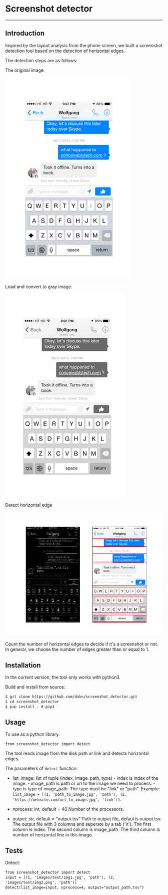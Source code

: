 # Screenshot detector
---
## Introduction
Inspired by the layout analysis from the phone screen, we built a screenshot detection tool based on the detection of horizontal edges.

The detection steps are as follows:

The original image.

![original image](images/original.png)

Load and convert to gray image.

![gray scale image](images/grayscale.png)

Detect horizontal edge

![horizontal edge detection](images/horizontal_edge_detection.png)

Count the number of horizontal edges to decide if it's a screenshot or not. In general, we choose the number of edges greater than or equal to 1.

## Installation
In the current version, the tool only works with python3.

Build and install from source:
```
$ git clone https://github.com/dukn/screenshot_detector.git
$ cd screenshot_detector
$ pip install . # pip3
```
## Usage
To use as a python library:
```
from screenshot_detector import detect
```

The tool reads image from the disk path or link and detects horizontal edges.

The parameters of `detect` function:
  + list_image: list of tuple (index, image_path, type)
                  - index is index of the image.
                  - image_path is path or url to the image we need to process.
                  - type is type of image_path. The type must be "link" or "path".
  Example: `list_image = [(1, 'path_to_image.jpg', 'path'),
  (2, 'https://website.com/url_to_image.jpg', 'link')]`.

  + nprocess: int, default = 40
                  Number of the processors.

  + output: str, default = "output.tsv"
                  Path to output file, defaul is output.tsv.
                  The output file with 3 columns and seperate by a tab ('\t').
                  The first column is index.
                  The second column is image_path.
                  The third column is number of horizontal line in this image.


## Tests
Detect:
```
from screenshot_detector import detect
input = [(1, 'images/test/img1.jpg', 'path'), (2, 'images/test/img2.png', 'path')]
detect(list_image=input, nprocess=4, output="output_path.tsv")
```
